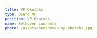 ```yaml
---
title: VP-Okotoks
type: Board VP
position: VP-Okotoks
name: Bethoven Laurente
photo: /assets/beethoven-vp-okotoks.jpg
---
```


